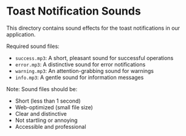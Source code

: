 # Toast Notification Sounds

This directory contains sound effects for the toast notifications in our application.

Required sound files:
- `success.mp3`: A short, pleasant sound for successful operations
- `error.mp3`: A distinctive sound for error notifications
- `warning.mp3`: An attention-grabbing sound for warnings
- `info.mp3`: A gentle sound for information messages

Note: Sound files should be:
- Short (less than 1 second)
- Web-optimized (small file size)
- Clear and distinctive
- Not startling or annoying
- Accessible and professional 